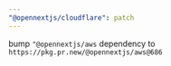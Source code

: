 ```yaml
---
"@opennextjs/cloudflare": patch
---
```


bump `"@opennextjs/aws` dependency to `https://pkg.pr.new/@opennextjs/aws@686`
